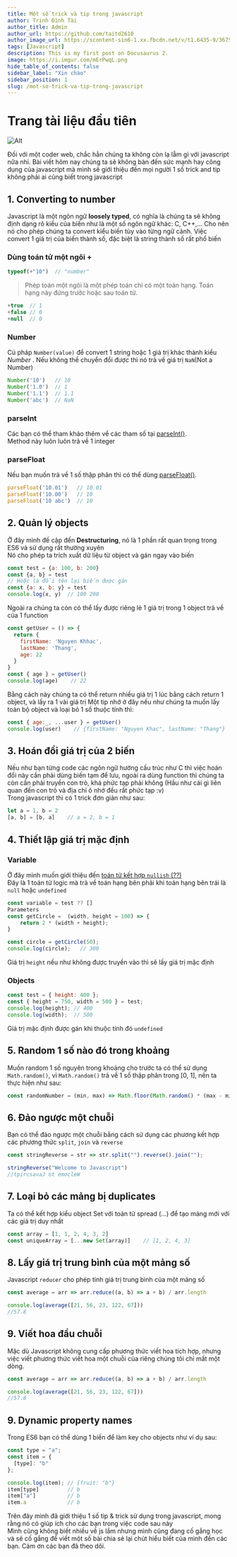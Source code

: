 ```yaml
---
title: Một số trick và tip trong javascript
author: Trịnh Đình Tài
author_title: Admin
author_url: https://github.com/taitd2610
author_image_url: https://scontent-sin6-1.xx.fbcdn.net/v/t1.6435-9/36756866_226907771464364_2771393154585198592_n.jpg?_nc_cat=101&ccb=1-3&_nc_sid=09cbfe&_nc_ohc=MGgQs4UzM5EAX-5FQaR&_nc_ht=scontent-sin6-1.xx&oh=24342e3e97bc53311a628434d6667de7&oe=60DCA347
tags: [Javascript]
description: This is my first post on Docusaurus 2.
image: https://i.imgur.com/mErPwqL.png
hide_table_of_contents: false
sidebar_label: "Xin chào"
sidebar_position: 1
slug: /mot-so-trick-va-tip-trong-javascript
---
```


# Trang tài liệu đầu tiên

![Alt](https://images.viblo.asia/33c65910-5efb-4db4-a039-d5dd1b792fa1.jpeg)

Đối với một coder web, chắc hẳn chúng ta không còn lạ lẫm gì với javascript nữa nhỉ. Bài viết hôm nay chúng ta sẽ không bàn đến sức mạnh hay công dụng của javascript mà mình sẽ giới thiệu đến mọi người 1 số trick and tip không phải ai cũng biết trong javascript

<!--truncate-->


## 1. Converting to number
Javascript là một ngôn ngữ **loosely typed**, có nghĩa là chúng ta sẽ không định dạng rõ kiểu của biến như là một số ngôn ngữ khác: C, C++,...
Cho nên nó cho phép chúng ta convert kiểu biến tùy vào từng ngữ cảnh. Việc convert 1 giá trị của biến thành số, đặc biệt là string thành số rất phổ biến

### Dùng toán tử một ngôi +

```javascript
typeof(+"10")  // "number"
```
> Phép toán một ngôi là một phép toán chỉ có một toán hạng. Toán hạng này đứng trước hoặc sau toán tử.

```javascript
+true  // 1
+false // 0
+null  // 0
```
### Number
Cú pháp `Number(value)` để convert 1 string hoặc 1 giá trị khác thành kiểu *Number* . Nếu không thể chuyển đổi được thì nó trả về giá trị `NaN`(Not a Number)

```javascript
Number('10')   // 10
Number('1.0')  // 1
Number('1.1')  // 1.1
Number('abc')  // NaN
```

### parseInt
Các bạn có thể tham khảo thêm vể các tham số tại [parseInt()](https://developer.mozilla.org/en-US/docs/Web/JavaScript/Reference/Global_Objects/parseInt).  
Method này luôn luôn trả về 1 integer

### parseFloat
Nếu bạn muốn trả về 1 số thập phân thì có thể dùng [parseFloat()](https://developer.mozilla.org/en-US/docs/Web/JavaScript/Reference/Global_Objects/parseFloat).

```javascript
parseFloat('10.01')   // 10.01
parseFloat('10.00')   // 10
parseFloat('10 abc')  // 10
```

## 2. Quản lý objects
Ở đây mình đề cập đến **Destructuring**, nó là 1 phần rất quan trọng trong ES6 và sử dụng rất thường xuyên  
Nó cho phép ta trích xuất dữ liệu từ object và gán ngay vào biến

```javascript
const test = {a: 100, b: 200}
const {a, b} = test
// Hoặc là đổi tên lại biến được gán
const {a: x, b: y} = test
console.log(x, y)  // 100 200
```

Ngoài ra chúng ta còn có thể lấy được riêng lẻ 1 giá trị trong 1 object trả về của 1 function

```javascript
const getUser = () => {
  return {
    firstName: 'Nguyen Khhac',
    lastName: 'Thang',
    age: 22
  }
}
const { age } = getUser()
console.log(age)    // 22
```

Bằng cách này chúng ta có thể return nhiều giá trị 1 lúc bằng cách return 1 object, và lấy ra 1 vài giá trị
Một tip nhở ở đây nếu như chúng ta muốn lấy toàn bộ object và loại bỏ 1 số thuộc tính thì:

```javascript
const { age:_, ...user } = getUser()
console.log(user)    // {firstName: "Nguyen Khac", lastName: "Thang"}
```

## 3. Hoán đổi giá trị của 2 biến
Nếu như bạn từng code các ngôn ngữ hướng cấu trúc như C thì việc hoán đổi này cần phải dùng biến tạm để lưu, ngoài ra dùng function thì chúng ta còn cần phải truyền con trỏ, khá phức tạp phải không (Hầu như cái gì liên quan đến con trỏ và địa chỉ ô nhớ đều rất phức tạp :v)  
Trong javascript thì có 1 trick đơn giản như sau:

```javascript
let a = 1, b = 2
[a, b] = [b, a]    // a = 2, b = 1
```

## 4. Thiết lập giá trị mặc định
### Variable
Ở đây mình muốn giới thiệu đến [toán tử kết hợp `nullish` (??)](https://developer.mozilla.org/en-US/docs/Web/JavaScript/Reference/Operators/Nullish_coalescing_operator)  
Đây là 1 toán tử logic mà trả về toán hạng bên phải khi toán hạng bên trái là `null` hoặc `undefined`

```javascript
const variable = test ?? []
Parameters
const getCircle =  (width, height = 100) => {
    return 2 * (width + height);
}

const circle = getCircle(50);
console.log(circle);   // 300
```

Giá trị `height` nếu như không được truyền vào thì sẽ lấy giá trị mặc định

### Objects
```javascript
const test = { height: 400 };
const { height = 750, width = 500 } = test;
console.log(height); // 400
console.log(width);  // 500
```

Giá trị mặc định được gán khi thuộc tính đó `undefined`

## 5. Random 1 số nào đó trong khoảng
Muốn random 1 số nguyên trong khoảng cho trước ta có thể sử dụng `Math.random()`, vì `Math.random()` trả về 1 số thập phân trong [0, 1], nên ta thực hiện như sau:

```javascript
const randomNumber = (min, max) => Math.floor(Math.random() * (max - min + 1) + min);
```

## 6. Đảo ngược một chuỗi
Bạn có thể đảo ngược một chuỗi bằng cách sử dụng các phương kết hợp các phương thức `split`, `join` và `reverse`

```js
const stringReverse = str => str.split("").reverse().join("");

stringReverse("Welcome to Javascript")
//tpircsavaJ ot emocleW
```


## 7. Loại bỏ các mảng bị duplicates
Ta có thể kết hợp kiểu object Set với toán tử spread (...) để tạo mảng mới với các giá trị duy nhất

```javascript
const array = [1, 1, 2, 4, 3, 2]
const uniqueArray = [...new Set(array)]    // [1, 2, 4, 3]
```


## 8. Lấy giá trị trung bình của một mảng số
Javascript `reducer` cho phép tính giá trị trung bình của một mảng số

```javascript
const average = arr => arr.reduce((a, b) => a + b) / arr.length

console.log(average([21, 56, 23, 122, 67]))
//57.8
```

## 9. Viết hoa đầu chuỗi
Mặc dù Javascript không cung cấp phương thức viết hoa tích hợp, nhưng việc viết phương thức viết hoa một chuỗi của riêng chúng tôi chỉ mất một dòng.

```javascript
const average = arr => arr.reduce((a, b) => a + b) / arr.length

console.log(average([21, 56, 23, 122, 67]))
//57.8
```

## 9. Dynamic property names
Trong ES6 bạn có thể dùng 1 biến để làm key cho objects như ví dụ sau:

```javascript
const type = "a";
const item = {
  [type]: "b"
};

console.log(item); // {fruit: "b"}
item[type]         // b
item["a"]          // b
item.a             // b
```

Trên đây mình đã giới thiệu 1 số tip & trick sử dụng trong javascript, mong rằng nó có giúp ích cho các bạn trong việc code sau này  
Mình cũng không biết nhiều về js lắm nhưng mình cũng đang cố gắng học và sẽ cố gắng để viết một số bài chia sẻ lại chút hiểu biết của mình đến các bạn. Cảm ơn các bạn đã theo dõi.
